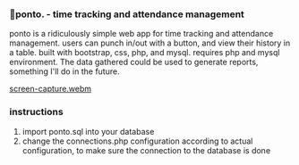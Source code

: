 ### 🎈ponto. - time tracking and attendance management
ponto is a ridiculously simple web app for time tracking and attendance management. users can punch in/out with a button, and view their history in a table. built with bootstrap, css, php, and mysql. requires php and mysql environment.
The data gathered could be used to generate reports, something I'll do in the future.

[screen-capture.webm](https://github.com/tfxspace/ponto./assets/54908199/c21b5554-aee3-43f9-a882-47e9579e8452)

### instructions
1. import ponto.sql into your database
2. change the connections.php configuration according to actual configuration, to make sure the connection to the database is done

